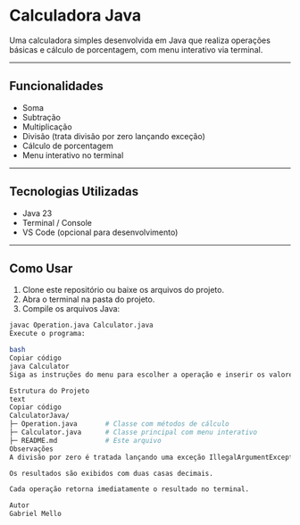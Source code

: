 # Calculadora Java

Uma calculadora simples desenvolvida em Java que realiza operações básicas e cálculo de porcentagem, com menu interativo via terminal.

---

## Funcionalidades

- Soma
- Subtração
- Multiplicação
- Divisão (trata divisão por zero lançando exceção)
- Cálculo de porcentagem
- Menu interativo no terminal

---

## Tecnologias Utilizadas

- Java 23
- Terminal / Console
- VS Code (opcional para desenvolvimento)

---

## Como Usar

1. Clone este repositório ou baixe os arquivos do projeto.
2. Abra o terminal na pasta do projeto.
3. Compile os arquivos Java:

```bash
javac Operation.java Calculator.java
Execute o programa:

bash
Copiar código
java Calculator
Siga as instruções do menu para escolher a operação e inserir os valores.

Estrutura do Projeto
text
Copiar código
CalculatorJava/
├─ Operation.java       # Classe com métodos de cálculo
├─ Calculator.java      # Classe principal com menu interativo
├─ README.md            # Este arquivo
Observações
A divisão por zero é tratada lançando uma exceção IllegalArgumentException.

Os resultados são exibidos com duas casas decimais.

Cada operação retorna imediatamente o resultado no terminal.

Autor
Gabriel Mello